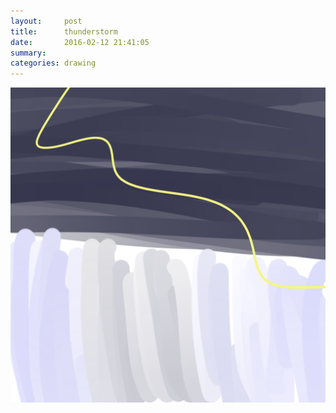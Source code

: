 ```yaml
---
layout:     post
title:      thunderstorm
date:       2016-02-12 21:41:05
summary:    
categories: drawing
---
```

![thunderstorm](/images/diary/thunderstorm.png "thunderstorm and power failure. a perfect match. ")
